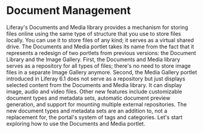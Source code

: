 # Document Management

Liferay's Documents and Media library provides a mechanism for storing files
online using the same type of structure that you use to store files locally. You
can use it to store files of any kind; it serves as a virtual shared drive. The
Documents and Media portlet takes its name from the fact that it represents a
redesign of two portlets from previous versions: the Document Library and the
Image Gallery. First, the Documents and Media library serves as a repository
for all types of files; there's no need to store image files in a separate
Image Gallery anymore. Second, the Media Gallery portlet introduced in Liferay
6.1 does not serve as a repository but just displays selected content from the
Documents and Media library. It can display image, audio and video files. Other
new features include customizable document types and metadata sets, automatic
document preview generation, and support for mounting multiple external
repositories. The new document types and metadata sets are an addition to, not
a replacement for, the portal's system of tags and categories. Let's start
exploring how to use the Documents and Media portlet.
